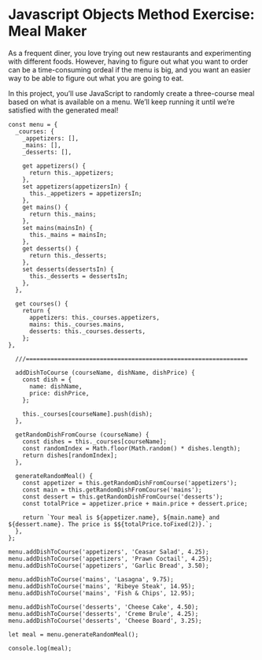 # Javascript Objects Method Exercise: Meal Maker

As a frequent diner, you love trying out new restaurants and experimenting with different foods. However, having to figure out what you want to order can be a time-consuming ordeal if the menu is big, and you want an easier way to be able to figure out what you are going to eat.

In this project, you’ll use JavaScript to randomly create a three-course meal based on what is available on a menu. We’ll keep running it until we’re satisfied with the generated meal!

```
const menu = {
  _courses: {
    _appetizers: [],
    _mains: [],
    _desserts: [],
    
    get appetizers() {
      return this._appetizers;
    },
    set appetizers(appetizersIn) {
      this._appetizers = appetizersIn;
    },
    get mains() {
      return this._mains;
    },
    set mains(mainsIn) {
      this._mains = mainsIn;
    },
    get desserts() {
      return this._desserts;
    },
    set desserts(dessertsIn) {
      this._desserts = dessertsIn;
    },
  },
  
  get courses() {
    return {
      appetizers: this._courses.appetizers,
      mains: this._courses.mains,
      desserts: this._courses.desserts,
    };
},
  
  ///===============================================================
  
  addDishToCourse (courseName, dishName, dishPrice) {
    const dish = {
      name: dishName,
      price: dishPrice,
    };
    
    this._courses[courseName].push(dish);
  },
  
  getRandomDishFromCourse (courseName) {
    const dishes = this._courses[courseName];
    const randomIndex = Math.floor(Math.random() * dishes.length);
    return dishes[randomIndex];
  },
  
  generateRandomMeal() {
    const appetizer = this.getRandomDishFromCourse('appetizers');
    const main = this.getRandomDishFromCourse('mains');
    const dessert = this.getRandomDishFromCourse('desserts');
    const totalPrice = appetizer.price + main.price + dessert.price;
    
    return `Your meal is ${appetizer.name}, ${main.name} and ${dessert.name}. The price is $${totalPrice.toFixed(2)}.`;
  },
};

menu.addDishToCourse('appetizers', 'Ceasar Salad', 4.25);
menu.addDishToCourse('appetizers', 'Prawn Coctail', 4.25);
menu.addDishToCourse('appetizers', 'Garlic Bread', 3.50);

menu.addDishToCourse('mains', 'Lasagna', 9.75);
menu.addDishToCourse('mains', 'Ribeye Steak', 14.95);
menu.addDishToCourse('mains', 'Fish & Chips', 12.95);

menu.addDishToCourse('desserts', 'Cheese Cake', 4.50);
menu.addDishToCourse('desserts', 'Creme Brule', 4.25);
menu.addDishToCourse('desserts', 'Cheese Board', 3.25);

let meal = menu.generateRandomMeal();

console.log(meal);
```
